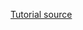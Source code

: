 [Tutorial source](https://github.com/the-road-to-learn-react/the-road-to-learn-react/blob/master/manuscript/chapter1.md)
